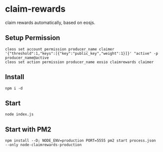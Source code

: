 # claim-rewards

claim rewards automatically, based on eosjs.

## Setup Permission

```
cleos set account permission producer_name claimer '{"threshold":1,"keys":[{"key":"public_key","weight":1}]}' "active" -p producer_name@active
cleos set action permission producer_name eosio claimrewards claimer
```

## Install

```
npm i -d
```


## Start

```
node index.js
```

## Start with PM2

```
npm install --D; NODE_ENV=production PORT=5555 pm2 start process.json --only node-claimrewards-production
```
